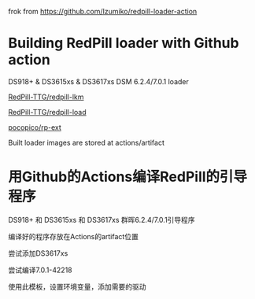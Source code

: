 frok from https://github.com/Izumiko/redpill-loader-action
# Building RedPill loader with Github action

DS918+ & DS3615xs & DS3617xs DSM 6.2.4/7.0.1 loader

[RedPill-TTG/redpill-lkm](https://github.com/RedPill-TTG/redpill-lkm)

[RedPill-TTG/redpill-load](https://github.com/RedPill-TTG/redpill-load)

[pocopico/rp-ext](https://github.com/pocopico/rp-ext)

Built loader images are stored at actions/artifact


# 用Github的Actions编译RedPill的引导程序

DS918+ 和 DS3615xs 和 DS3617xs 群晖6.2.4/7.0.1引导程序

编译好的程序存放在Actions的artifact位置

尝试添加DS3617xs

尝试编译7.0.1-42218

使用此模板，设置环境变量，添加需要的驱动

